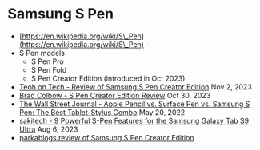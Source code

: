 # Samsung S Pen

* [https://en.wikipedia.org/wiki/S\_Pen](https://en.wikipedia.org/wiki/S\_Pen) -&#x20;
* S Pen models
  * S Pen Pro
  * S Pen Fold
  * S Pen Creator Edition (introduced in Oct 2023)
* [Teoh on Tech - Review of Samsung S Pen Creator Edition](https://www.youtube.com/watch?v=13Mte0rZEfk) Nov 2, 2023
* [Brad Colbow - S Pen Creator Edition Review](https://www.youtube.com/watch?v=dtj1zEbwfmg) Oct 30, 2023
* [The Wall Street Journal - Apple Pencil vs. Surface Pen vs. Samsung S Pen: The Best Tablet-Stylus Combo](https://www.youtube.com/watch?v=NCU-L\_UHd0s) May 20, 2022
* [sakitech - 9 Powerful S-Pen Features for the Samsung Galaxy Tab S9 Ultra](https://www.youtube.com/watch?v=stJdg-gRKX8)  Aug 6, 2023
* [parkablogs review of Samsung S Pen Creator Edition](https://www.parkablogs.com/content/artist-review-samsung-s-pen-creator-edition)&#x20;
